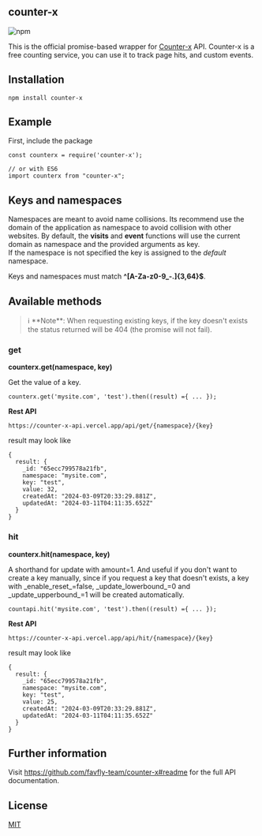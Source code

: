 ## counter-x

![npm](https://img.shields.io/npm/v/countapi-js)

This is the official promise-based wrapper for [Counter-x](https://counter-x-api.vercel.app/) API. Counter-x is a free counting service, you can use it to track page hits, and custom events.

## Installation

```plaintext
npm install counter-x
```

## Example

First, include the package

```plaintext
const counterx = require('counter-x');

// or with ES6
import counterx from "counter-x";
```

## Keys and namespaces

Namespaces are meant to avoid name collisions. Its recommend use the domain of the application as namespace to avoid collision with other websites. By default, the **visits** and **event** functions will use the current domain as namespace and the provided arguments as key.  
If the namespace is not specified the key is assigned to the _default_ namespace.

Keys and namespaces must match **^\[A-Za-z0-9\_-.\]{3,64}$**.

## Available methods

> ℹ️ \*\*Note\*\*: When requesting existing keys, if the key doesn't exists the status returned will be 404 (the promise will not fail).

### get

**counterx.get(namespace, key)**

Get the value of a key.

```plaintext
counterx.get('mysite.com', 'test').then((result) ={ ... });
```

**Rest API**

```plaintext
https://counter-x-api.vercel.app/api/get/{namespace}/{key}
```

result may look like

```plaintext
{
  result: {
    _id: "65ecc799578a21fb",
    namespace: "mysite.com",
    key: "test",
    value: 32,
    createdAt: "2024-03-09T20:33:29.881Z",
    updatedAt: "2024-03-11T04:11:35.652Z"
  }
}
```

### hit

**counterx.hit(namespace, key)**

A shorthand for update with amount=1. And useful if you don't want to create a key manually, since if you request a key that doesn't exists, a key with \_enable_reset\_=false, \_update_lowerbound\_=0 and \_update_upperbound\_=1 will be created automatically.

```plaintext
countapi.hit('mysite.com', 'test').then((result) ={ ... });
```

**Rest API**

```plaintext
https://counter-x-api.vercel.app/api/hit/{namespace}/{key}
```

result may look like

```plaintext
{
  result: {
    _id: "65ecc799578a21fb",
    namespace: "mysite.com",
    key: "test",
    value: 25,
    createdAt: "2024-03-09T20:33:29.881Z",
    updatedAt: "2024-03-11T04:11:35.652Z"
  }
}
```

## Further information

Visit https://github.com/favfly-team/counter-x#readme for the full API documentation.

## License

[MIT](LICENSE)
